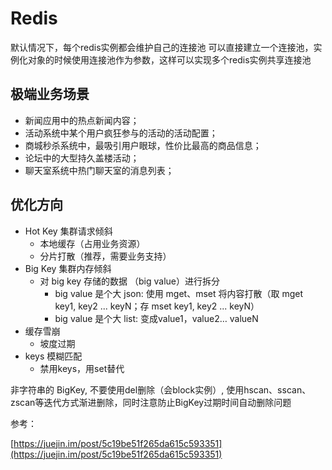 # Redis

默认情况下，每个redis实例都会维护自己的连接池
可以直接建立一个连接池，实例化对象的时候使用连接池作为参数，这样可以实现多个redis实例共享连接池


## 极端业务场景

- 新闻应用中的热点新闻内容；
- 活动系统中某个用户疯狂参与的活动的活动配置；
- 商城秒杀系统中，最吸引用户眼球，性价比最高的商品信息；
- 论坛中的大型持久盖楼活动；
- 聊天室系统中热门聊天室的消息列表；


## 优化方向

- Hot Key 集群请求倾斜
    - 本地缓存（占用业务资源）
    - 分片打散（推荐，需要业务支持）
- Big Key 集群内存倾斜
    - 对 big key 存储的数据 （big value）进行拆分
        - big value 是个大 json: 使用 mget、mset 将内容打散（取 mget key1, key2 ... keyN；存 mset key1, key2 ... keyN）
        - big value 是个大 list: 变成value1，value2… valueN
- 缓存雪崩
    - 坡度过期
- keys 模糊匹配
    - 禁用keys，用set替代

非字符串的 BigKey, 不要使用del删除（会block实例）, 使用hscan、sscan、zscan等迭代方式渐进删除，同时注意防止BigKey过期时间自动删除问题


参考：

[https://juejin.im/post/5c19be51f265da615c593351](https://juejin.im/post/5c19be51f265da615c593351)

